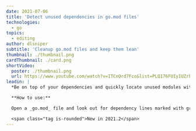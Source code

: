 ```yaml
---
date: 2021-07-06
title: 'Detect unused dependencies in go.mod files'
technologies:
  - go
topics:
  - editing
author: dlsniper
subtitle: 'Cleanup go.mod files and keep them lean'
thumbnail: ./thumbnail.png
cardThumbnail: ./card.png
shortVideo:
  poster: ./thumbnail.png
  url: https://www.youtube.com/watch?v=ITCnQrd7Fco&list=PLQ176FUIyIUZrbrlz4AY1V8VzBJKZyVlW&index=32
leadin: |
  *Be on top of your dependencies and quickly locate unused modules with this inspection.*

  **How to use:**

  Open a _go.mod_ file and look out for dependency lines marked with grey.

  <span class="tag is-rounded">New in 2021.2</span>
---
```


